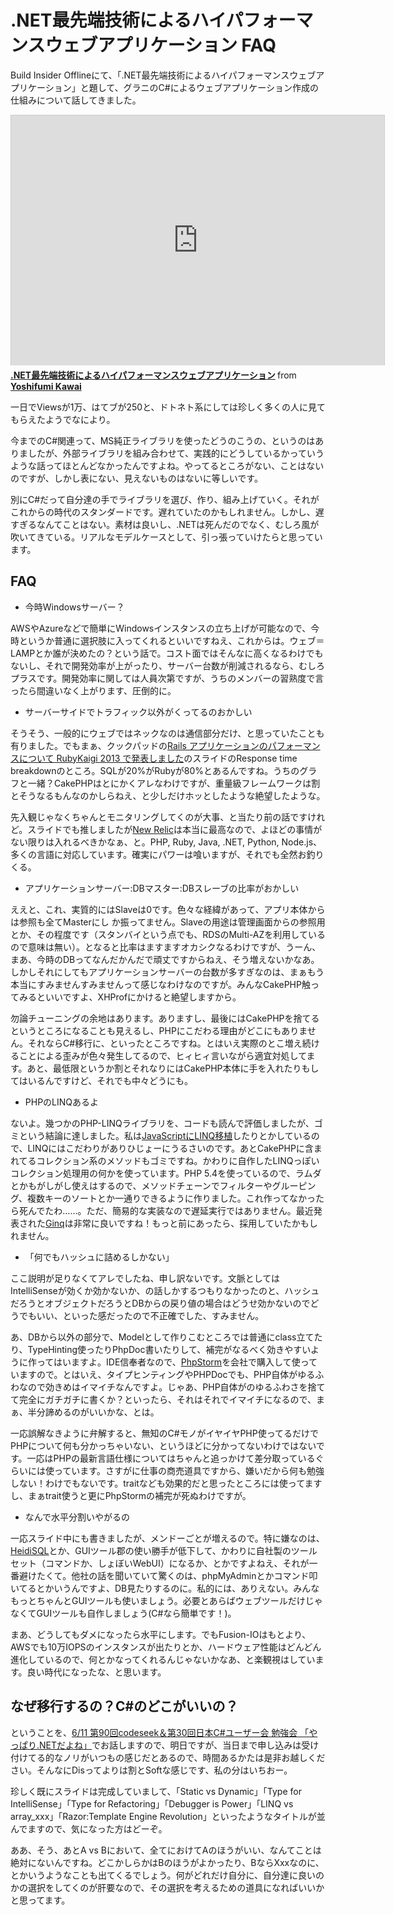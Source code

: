 # .NET最先端技術によるハイパフォーマンスウェブアプリケーション FAQ

Build Insider Offlineにて、「.NET最先端技術によるハイパフォーマンスウェブアプリケーション」と題して、グラニのC#によるウェブアプリケーション作成の仕組みについて話してきました。

<iframe src="https://www.slideshare.net/slideshow/embed_code/22662425" width="597" height="400" frameborder="0" marginwidth="0" marginheight="0" scrolling="no" style="border:1px solid #CCC;border-width:1px 1px 0;margin-bottom:5px" allowfullscreen webkitallowfullscreen mozallowfullscreen> </iframe> <div style="margin-bottom:5px"> <strong> <a href="http://www.slideshare.net/neuecc/net-22662425" title=".NET最先端技術によるハイパフォーマンスウェブアプリケーション" target="_blank">.NET最先端技術によるハイパフォーマンスウェブアプリケーション</a> </strong> from <strong><a href="http://www.slideshare.net/neuecc" target="_blank">Yoshifumi Kawai</a></strong> </div>

一日でViewsが1万、はてブが250と、ドトネト系にしては珍しく多くの人に見てもらえたようでなにより。

今までのC#関連って、MS純正ライブラリを使ったどうのこうの、というのはありましたが、外部ライブラリを組み合わせて、実践的にどうしているかっていうような話ってほとんどなかったんですよね。やってるところがない、ことはないのですが、しかし表にない、見えないものはないに等しいです。

別にC#だって自分達の手でライブラリを選び、作り、組み上げていく。それがこれからの時代のスタンダードです。遅れていたのかもしれません。しかし、遅すぎるなんてことはない。素材は良いし、.NETは死んだのでなく、むしろ風が吹いてきている。リアルなモデルケースとして、引っ張っていけたらと思っています。

FAQ
---

* 今時Windowsサーバー？

AWSやAzureなどで簡単にWindowsインスタンスの立ち上げが可能なので、今時というか普通に選択肢に入ってくれるといいですねえ、これからは。ウェブ＝LAMPとか誰が決めたの？という話で。コスト面ではそんなに高くなるわけでもないし、それで開発効率が上がったり、サーバー台数が削減されるなら、むしろプラスです。開発効率に関しては人員次第ですが、うちのメンバーの習熟度で言ったら間違いなく上がります、圧倒的に。

* サーバーサイドでトラフィック以外がくってるのおかしい

そうそう、一般的にウェブではネックなのは通信部分だけ、と思っていたことも有りました。でもまぁ、クックパッドの[Rails アプリケーションのパフォーマンスについて RubyKaigi 2013 で発表しました](http://techlife.cookpad.com/2013/06/07/rubykaigi-high-performance-rails/)のスライドのResponse time breakdownのところ。SQLが20%がRubyが80%とあるんですね。うちのグラフと一緒？CakePHPはとにかくアレなわけですが、重量級フレームワークは割とそうなるもんなのかしらねえ、と少しだけホッとしたような絶望したような。

先入観じゃなくちゃんとモニタリングしてくのが大事、と当たり前の話ですけれど。スライドでも推しましたが[New Relic](http://newrelic.com/)は本当に最高なので、よほどの事情がない限りは入れるべきかなぁ、と。PHP, Ruby, Java, .NET, Python, Node.js、多くの言語に対応しています。確実にパワーは喰いますが、それでも全然お釣りくる。

* アプリケーションサーバー:DBマスター:DBスレーブの比率がおかしい

ええと、これ、実質的にはSlaveは0です。色々な経緯があって、アプリ本体からは参照も全てMasterにし
か振ってません。Slaveの用途は管理画面からの参照用とか、その程度です（スタンバイという点でも、RDSのMulti-AZを利用しているので意味は無い）。となると比率はますますオカシクなるわけですが、うーん、まあ、今時のDBってなんだかんだで頑丈ですからねえ、そう増えないかなあ。しかしそれにしてもアプリケーションサーバーの台数が多すぎなのは、まぁもう本当にすみませんすみませんって感じなわけなのですが。みんなCakePHP触ってみるといいですよ、XHProfにかけると絶望しますから。

勿論チューニングの余地はあります。ありますし、最後にはCakePHPを捨てるというところになることも見えるし、PHPにこだわる理由がどこにもありません。それならC#移行に、といったところですね。とはいえ実際のとこ増え続けることによる歪みが色々発生してるので、ヒィヒィ言いながら適宜対処してます。あと、最低限というか割とそれなりにはCakePHP本体に手を入れたりもしてはいるんですけど、それでも中々どうにも。

* PHPのLINQあるよ

ないよ。幾つかのPHP-LINQライブラリを、コードも読んで評価しましたが、ゴミという結論に達しました。私は[JavaScriptにLINQ移植](http://linqjs.codeplex.com/)したりとかしているので、LINQにはこだわりがありひじょーにうるさいのです。あとCakePHPに含まれてるコレクション系のメソッドもゴミですね。かわりに自作したLINQっぽいコレクション処理用の何かを使っています。PHP 5.4を使っているので、ラムダとかもがしがし使えはするので、メソッドチェーンでフィルターやグルーピング、複数キーのソートとか一通りできるように作りました。これ作ってなかったら死んでたわ……。ただ、簡易的な実装なので遅延実行ではありません。最近発表された[Ginq](http://akanehara.info/phpcon/ginq/#/)は非常に良いですね！もっと前にあったら、採用していたかもしれません。

* 「何でもハッシュに詰めるしかない」

ここ説明が足りなくてアレでしたね、申し訳ないです。文脈としてはIntelliSenseが効くか効かないか、の話しかするつもりなかったのと、ハッシュだろうとオブジェクトだろうとDBからの戻り値の場合はどうせ効かないのでどうでもいい、といった感だったので不正確でした、すみません。

あ、DBから以外の部分で、Modelとして作りこむところでは普通にclass立てたり、TypeHinting使ったりPhpDoc書いたりして、補完がなるべく効きやすいように作ってはいますよ。IDE信奉者なので、[PhpStorm](http://www.jetbrains.com/phpstorm/)を会社で購入して使っていますので。とはいえ、タイプヒンティングやPHPDocでも、PHP自体がゆるふわなので効きめはイマイチなんですよ。じゃあ、PHP自体がのゆるふわさを捨てて完全にガチガチに書くか？といったら、それはそれでイマイチになるので、まぁ、半分諦めるのがいいかな、とは。

一応誤解なきように弁解すると、無知のC#モノがイヤイヤPHP使ってるだけでPHPについて何も分かっちゃいない、というほどに分かってないわけではないです。一応はPHPの最新言語仕様についてはちゃんと追っかけて差分取っているぐらいには使っています。さすがに仕事の商売道具ですから、嫌いだから何も勉強しない！わけでもないです。traitなども効果的だと思ったところには使ってますし、まぁtrait使うと更にPhpStormの補完が死ぬわけですが。

* なんで水平分割いやがるの

一応スライド中にも書きましたが、メンドーごとが増えるので。特に嫌なのは、[HeidiSQL](http://www.heidisql.com/)とか、GUIツール郡の使い勝手が低下して、かわりに自社製のツールセット（コマンドか、しょぼいWebUI）になるか、とかですよねえ、それが一番避けたくて。他社の話を聞いていて驚くのは、phpMyAdminとかコマンド叩いてるとかいうんですよ、DB見たりするのに。私的には、ありえない。みんなもっとちゃんとGUIツールも使いましょう。必要とあらばウェブツールだけじゃなくてGUIツールも自作しましょう(C#なら簡単です！)。

まあ、どうしてもダメになったら水平にします。でもFusion-IOはもとより、AWSでも10万IOPSのインスタンスが出たりとか、ハードウェア性能はどんどん進化しているので、何とかなってくれるんじゃないかなあ、と楽観視はしています。良い時代になったな、と思います。

なぜ移行するの？C#のどこがいいの？
---
ということを、[6/11 第90回codeseek＆第30回日本C#ユーザー会 勉強会 「やっぱり.NETだよね」](http://t.co/mxY8JFk7j2)でお話しますので、明日ですが、当日まで申し込みは受け付けてる的なノリがいつもの感じだとあるので、時間あるかたは是非お越しください。そんなにDisってよりは割とSoftな感じです、私の分はいちおー。

珍しく既にスライドは完成していまして、「Static vs Dynamic」「Type for IntelliSense」「Type for Refactoring」「Debugger is Power」「LINQ vs array_xxx」「Razor:Template Engine Revolution」といったようなタイトルが並んでますので、気になった方はどーぞ。

ああ、そう、あとA vs Bにおいて、全てにおけてAのほうがいい、なんてことは絶対にないんですね。どこかしらかはBのほうがよかったり、BならXxxなのに、とかいうようなことも出てくるでしょう。何がどれだけ自分に、自分達に良いのかの選択をしてくのが肝要なので、その選択を考えるための道具になればいいかと思ってます。